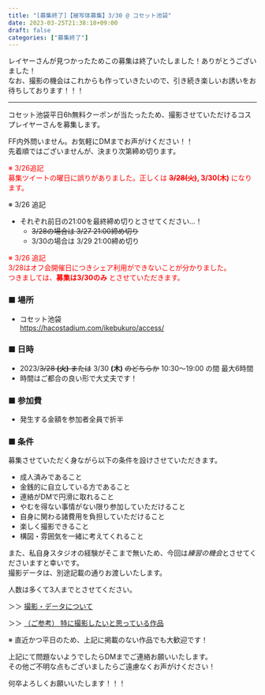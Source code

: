 ```yaml
---
title: "[募集終了]【被写体募集】3/30 @ コセット池袋"
date: 2023-03-25T21:38:18+09:00
draft: false
categories: ["募集終了"]
---
```


レイヤーさんが見つかったためこの募集は終了いたしました！ありがとうございました！   
なお、撮影の機会はこれからも作っていきたいので、引き続き楽しいお誘いをお待ちしております！！！

---

コセット池袋平日6h無料クーポンが当たったため、撮影させていただけるコスプレイヤーさんを募集します。

FF内外問いません。お気軽にDMまでお声がけください！！  
先着順ではございませんが、決まり次第締め切ります。

<span style="color: red">※ 3/26追記  
募集ツイートの曜日に誤りがありました。正しくは  __~~3/28(火)~~, 3/30(木)__ になります。</span>

※ 3/26 追記  
* それぞれ前日の21:00を最終締め切りとさせてください…！  
  * ~~3/28の場合は 3/27 21:00締め切り~~
  * 3/30の場合は 3/29 21:00締め切り

<span style="color: red">※ 3/26 追記  
3/28はオフ会開催日につきシェア利用ができないことが分かりました。  
つきましては、__募集は3/30のみ__ とさせていただきます。
</span>

### ■ 場所

* コセット池袋  
https://hacostadium.com/ikebukuro/access/

### ■ 日時

* 2023/~~3/28 __(火)__ または~~ 3/30 __(木)__ ~~のどちらか~~ 10:30～19:00 の間 最大6時間
 * 時間はご都合の良い形で大丈夫です！

### ■ 参加費

* 発生する金額を参加者全員で折半

### ■ 条件

募集させていただく身ながら以下の条件を設けさせていただきます。

* 成人済みであること
* 金銭的に自立している方であること
* 連絡がDMで円滑に取れること
* やむを得ない事情がない限り参加していただけること
* 自身に関わる諸費用を負担していただけること
* 楽しく撮影できること
* 構図・雰囲気を一緒に考えてくれること

また、私自身スタジオの経験がそこまで無いため、今回は*練習の機会*とさせてくださいますと幸いです。  
撮影データは、別途記載の通りお渡しいたします。

人数は多くて3人までとさせてください。

＞＞ [撮影・データについて](/policy/)

＞＞ [（ご参考） 特に撮影したいと思っている作品](/favlist/)

※ 直近かつ平日のため、上記に掲載のない作品でも大歓迎です！

上記にて問題ないようでしたらDMまでご連絡お願いいたします。  
その他ご不明な点もございましたらご遠慮なくお声がけください！

何卒よろしくお願いいたします！！！